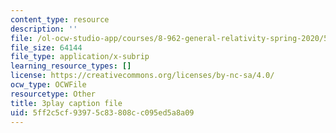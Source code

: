 ```yaml
---
content_type: resource
description: ''
file: /ol-ocw-studio-app/courses/8-962-general-relativity-spring-2020/5ff2c5cf93975c83808cc095ed5a8a09_9lIgAPvppk0.vtt
file_size: 64144
file_type: application/x-subrip
learning_resource_types: []
license: https://creativecommons.org/licenses/by-nc-sa/4.0/
ocw_type: OCWFile
resourcetype: Other
title: 3play caption file
uid: 5ff2c5cf-9397-5c83-808c-c095ed5a8a09
---
```

